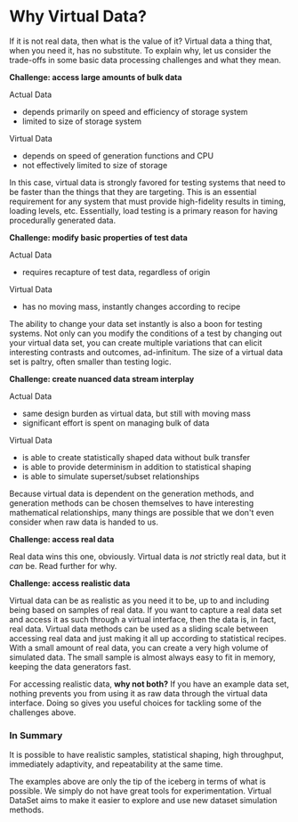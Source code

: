 # Why Virtual Data?


If it is not real data, then what is the value of it? Virtual data a thing that, when you
need it, has no substitute. To explain why, let us consider the trade-offs in some basic
data processing challenges and what they mean.

**Challenge: access large amounts of bulk data**

Actual Data
- depends primarily on speed and efficiency of storage system
- limited to size of storage system

Virtual Data
- depends on speed of generation functions and CPU
- not effectively limited to size of storage

In this case, virtual data is strongly favored for testing systems that need
to be faster than the things that they are targeting. This is an essential
requirement for any system that must provide high-fidelity results in timing,
loading levels, etc. Essentially, load testing is a primary reason for having
procedurally generated data.

**Challenge: modify basic properties of test data**

Actual Data
- requires recapture of test data, regardless of origin

Virtual Data
- has no moving mass, instantly changes according to recipe

The ability to change your data set instantly is also a boon for testing systems.
Not only can you modify the conditions of a test by changing out your
virtual data set, you can create multiple variations that can elicit 
interesting contrasts and outcomes, ad-infinitum. The size of a virtual data
set is paltry, often smaller than testing logic.

**Challenge: create nuanced data stream interplay**

Actual Data
- same design burden as virtual data, but still with moving mass
- significant effort is spent on managing bulk of data

Virtual Data
- is able to create statistically shaped data without bulk transfer
- is able to provide determinism in addition to statistical shaping
- is able to simulate superset/subset relationships

Because virtual data is dependent on the generation methods, and
generation methods can be chosen themselves to have interesting
mathematical relationships, many things are possible that we don't
even consider when raw data is handed to us.

**Challenge: access real data**

Real data wins this one, obviously. Virtual data is *not* strictly real data, but it *can* be. Read further for why. 

**Challenge: access realistic data**

Virtual data can be as realistic as you need it to be, up to and including being 
based on samples of real data. If you want to capture a real data set and access 
it as such through a virtual interface, then the data is, in fact, real data. 
Virtual data methods can be used as a sliding scale between accessing real data and 
just making it all up according to statistical recipes. With a small amount of
real data, you can create a very high volume of simulated data. The small sample
is almost always easy to fit in memory, keeping the data generators fast.

For accessing realistic data, **why not both?** If you have an example data set,
nothing prevents you from using it as raw data through the virtual data interface.
Doing so gives you useful choices for tackling some of the challenges above.

### In Summary

It is possible to have realistic samples, statistical shaping, high throughput, 
immediately adaptivity, and repeatability at the same time.

The examples above are only the tip of the iceberg in terms of what is possible. We
simply do not have great tools for experimentation. Virtual DataSet aims to make 
it easier to explore and use new dataset simulation methods.


